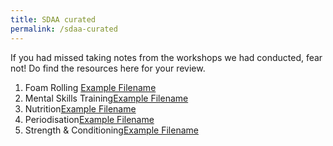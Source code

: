 ```yaml
---
title: SDAA curated
permalink: /sdaa-curated
---
```

If you had missed taking notes from the workshops we had conducted, fear not! Do find the resources here for your review.

1. Foam Rolling [Example Filename](/files/workshops-by-tp/Sports%20Leaders%20Workshop%202021_Recovery.pdf)
2. Mental Skills Training[Example Filename](/files/workshops-by-tp/Sports%20Leaders%20Workshop_Mental%20Skills.pdf)
3. Nutrition[Example Filename](/files/workshops-by-tp/Sports%20Leaders%20Workshop%202021_Nutrition.pdf)
4. Periodisation[Example Filename](/files/workshops-by-tp/Sports%20Leaders%20Workhop_Periodisation.pdf)
5. Strength & Conditioning[Example Filename](/files/workshops-by-tp/Sports%20Leaders%20Workshop%202021_SnC.pdf)